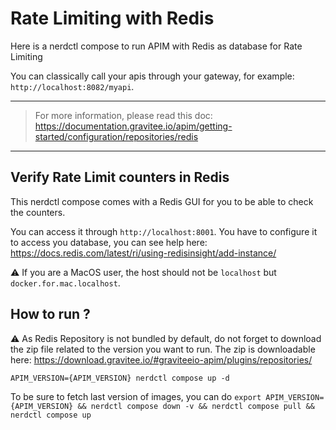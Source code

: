 # Rate Limiting with Redis

Here is a nerdctl compose to run APIM with Redis as database for Rate Limiting

You can classically call your apis through your gateway, for example: `http://localhost:8082/myapi`.

---
> For more information, please read this doc:
> https://documentation.gravitee.io/apim/getting-started/configuration/repositories/redis
---

## Verify Rate Limit counters in Redis

This nerdctl compose comes with a Redis GUI for you to be able to check the counters. 

You can access it through `http://localhost:8001`. You have to configure it to access you database, you can see help here: https://docs.redis.com/latest/ri/using-redisinsight/add-instance/

⚠️ If you are a MacOS user, the host should not be `localhost` but `docker.for.mac.localhost`.

## How to run ?

⚠️ As Redis Repository is not bundled by default, do not forget to download the zip file related to the version you want to run.
The zip is downloadable here: https://download.gravitee.io/#graviteeio-apim/plugins/repositories/

`APIM_VERSION={APIM_VERSION} nerdctl compose up -d ` 

To be sure to fetch last version of images, you can do
`export APIM_VERSION={APIM_VERSION} && nerdctl compose down -v && nerdctl compose pull && nerdctl compose up`
